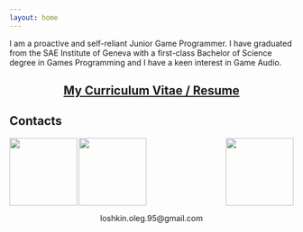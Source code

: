 ```yaml
---
layout: home
---
```

<p align="justified">
  I am a proactive and self-reliant Junior Game Programmer. I have graduated from the SAE Institute of Geneva with a first-class Bachelor of Science degree in Games Programming and I have a keen interest in Game Audio.<br>
</p>

<h2 align="center">
  <a href="{{site.assets_dir}}/CV_OlegLoshkin.pdf">My Curriculum Vitae / Resume</a>
</h2>

<h2>Contacts</h2>

<a href="http://www.linkedin.com/in/oleg-loshkin">
  <img align="left" width="120" height="120" src="{{site.assets_dir}}/LI-In-Bug.png">
</a>

<a href="http://github.com/LoshkinOleg">
  <img align="right" width="120" height="120" src="{{site.assets_dir}}/GitHub-Mark-Light-120px-plus.png">
</a>

<a href="mailto:loshkin.oleg.95@gmail.com">
  <img align="center" width="120" height="120" src="{{site.assets_dir}}/mail.png">
</a>
<p align="center">
  loshkin.oleg.95@gmail.com
</p>
<br>